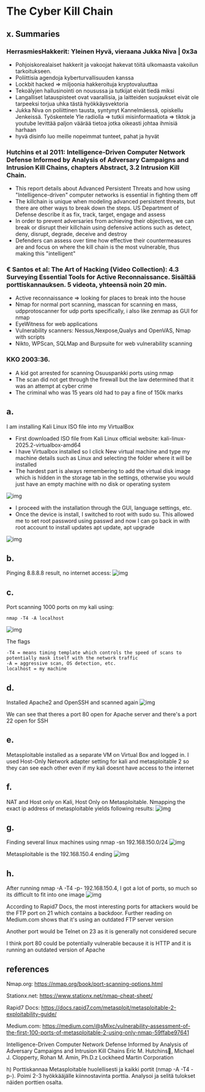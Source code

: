# The Cyber Kill Chain

## x. Summaries
### HerrasmiesHakkerit: Yleinen Hyvä, vieraana Jukka Niva | 0x3a
- Pohjoiskorealaiset hakkerit ja vakoojat hakevat töitä ulkomaasta vakoilun tarkoitukseen.
- Poliittisia agendoja kyberturvallisuuden kanssa
- Lockbit hacked => miljoonia hakkeroituja kryptovaluuttaa
- Tekoälyjen hallusinointi on nousussa ja tutkijat eivät tiedä miksi
- Langalliset latauspisteet ovat vaarallisia, ja laitteiden suojaukset eivät ole tarpeeksi torjua uhka tästä hyökkäysvektoria
- Jukka Niva on poliittinen tausta, syntynyt Kannelmäessä, opiskellu Jenkeissä. Työskentele Yle radiolla => tutkii misinformaatiota => tiktok ja youtube levittää paljon väärää tietoa jotka oikeasti johtaa ihmisiä harhaan
- hyvä disinfo luo meille nopeimmat tunteet, pahat ja hyvät


### Hutchins et al 2011: Intelligence-Driven Computer Network Defense Informed by Analysis of Adversary Campaigns and Intrusion Kill Chains, chapters Abstract, 3.2 Intrusion Kill Chain.
- This report details about Advanced Persistent Threats and how using "Intelligence-driven" computer networks is essential in fighting them off
- The killchain is unique when modeling advanced persistent threats, but there are other ways to break down the steps. US Department of Defense describe it as fix, track, target, engage and assess
- In order to prevent adversaries from achieving their objectives, we can break or disrupt their killchain using defensive actions such as detect, deny, disrupt, degrade, deceive and destroy
- Defenders can assess over time how effective their countermeasures are and focus on where the kill chain is the most vulnerable, thus making this "intelligent"

### € Santos et al: The Art of Hacking (Video Collection): 4.3 Surveying Essential Tools for Active Reconnaissance. Sisältää porttiskannauksen. 5 videota, yhteensä noin 20 min.
- Active reconnaissance => looking for places to break into the house
- Nmap for normal port scanning, masscan for scanning en mass, udpprotoscanner for udp ports specifically, i also like zenmap as GUI for nmap
- EyeWitness for web applications
- Vulnerability scanners: Nessus,Nexpose,Qualys and OpenVAS, Nmap with scripts
- Nikto, WPScan, SQLMap and Burpsuite for web vulnerability scanning

### KKO 2003:36.
- A kid got arrested for scanning Osuuspankki ports using nmap
- The scan did not get through the firewall but the law determined that it was an attempt at cyber crime
- The criminal who was 15 years old had to pay a fine of 150k marks

## a.

I am installing Kali Linux ISO file into my VirtualBox
- First downloaded ISO file from Kali Linux official website: kali-linux-2025.2-virtualbox-amd64
- I have Virtualbox installed so I click New virtual machine and type my machine details such as Linux and selecting the folder where it will be installed 
- The hardest part is always remembering to add the virtual disk image which is hidden in the storage tab in the settings, otherwise you would just have an empty machine with no disk or operating system
<img src=h1.1.png alt=img>

- I proceed with the installation through the GUI, language settings, etc. 
- Once the device is install, I switched to root with sudo su. This allowed me to set root password using passwd and now I can go back in with root account to install updates
    apt update, apt upgrade
<img src=h1.2.png alt=img>

## b.

Pinging 8.8.8.8 result, no internet access:
<img src=h1.3.png alt=img>

## c.

Port scanning 1000 ports on my kali using:

    nmap -T4 -A localhost 

<img src=h1.4.png alt=img>

The flags 

    -T4 = means timing template which controls the speed of scans to potentially mask itself with the network traffic
    -A = aggressive scan, OS detection, etc.
    localhost = my machine
    

## d.

Installed Apache2 and OpenSSH and scanned again
<img src=h1.5.png alt=img>

We can see that theres a port 80 open for Apache server and there's a port 22 open for SSH

## e.

Metasploitable installed as a separate VM on Virtual Box and logged in. I used Host-Only Network adapter setting for kali and metasploitable 2 so they can see each other even if my kali doesnt have access to the internet

## f.

NAT and Host only on Kali, Host Only on Metasploitable. Nmapping the exact ip address of metasploitable yields following results:
<img src=h1.6.png alt=img>

## g.

Finding several linux machines using nmap -sn 192.168.150.0/24
<img src=h1.7.png alt=img>

Metasploitable is the 192.168.150.4 ending
<img src=h1.8.png alt=img>

## h.

After running nmap -A -T4 -p- 192.168.150.4, I got a lot of ports, so much so its difficult to fit into one image
<img src=h1.9.png alt=img>

According to Rapid7 Docs, the most interesting ports for attackers would be the FTP port on 21 which contains a backdoor. Further reading on Medium.com shows that it's using an outdated FTP server version

Another port would be Telnet on 23 as it is generally not considered secure

I think port 80 could be potentially vulnerable because it is HTTP and it is running an outdated version of Apache

## references

Nmap.org: https://nmap.org/book/port-scanning-options.html

Stationx.net: https://www.stationx.net/nmap-cheat-sheet/

Rapid7 Docs: https://docs.rapid7.com/metasploit/metasploitable-2-exploitability-guide/

Medium.com: https://medium.com/@sMixc/vulnerability-assessment-of-the-first-100-ports-of-metasploitable-2-using-only-nmap-59ffabe97641

Intelligence-Driven Computer Network Defense Informed by Analysis of Adversary Campaigns and
Intrusion Kill Chains
Eric M. Hutchins, Michael J. Clopperty, Rohan M. Amin, Ph.D.z Lockheed Martin Corporation


h) Porttiskannaa Metasploitable huolellisesti ja kaikki portit (nmap -A -T4 -p-). Poimi 2-3 hyökkääjälle kiinnostavinta porttia. Analysoi ja selitä tulokset näiden porttien osalta.